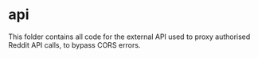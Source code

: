 # api
This folder contains all code for the external API used to proxy authorised Reddit API calls, to bypass CORS errors.